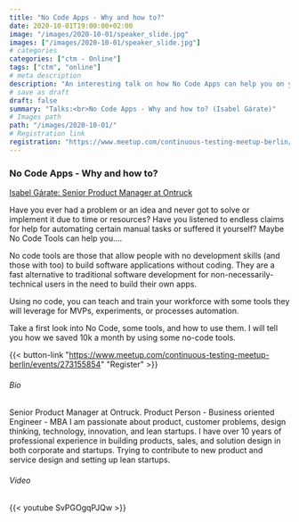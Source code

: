 ```yaml
---
title: "No Code Apps - Why and how to?"
date: 2020-10-01T19:00:00+02:00
image: "/images/2020-10-01/speaker_slide.jpg"
images: ["/images/2020-10-01/speaker_slide.jpg"]
# categories
categories: ["ctm - Online"]
tags: ["ctm", "online"]
# meta description
description: "An interesting talk on how No Code Apps can help you on your daily work."
# save as draft
draft: false
summary: "Talks:<br>No Code Apps - Why and how to? (Isabel Gárate)"
# Images path
path: "/images/2020-10-01/"
# Registration link
registration: "https://www.meetup.com/continuous-testing-meetup-berlin/events/273155854"
---
```


### No Code Apps - Why and how to?
[Isabel Gárate: Senior Product Manager at Ontruck](https://www.linkedin.com/in/isabelgarate/)

Have you ever had a problem or an idea and never got to solve or implement it due to time or resources? Have you listened to endless claims for help for automating certain manual tasks or suffered it yourself? Maybe No Code Tools can help you….

No code tools are those that allow people with no development skills (and those with too) to build software applications without coding. They are a fast alternative to traditional software development for non-necessarily-technical users in the need to build their own apps.

Using no code, you can teach and train your workforce with some tools they will leverage for MVPs, experiments, or processes automation.

Take a first look into No Code, some tools, and how to use them. I will tell you how we saved 10k a month by using some no-code tools.

{{< button-link "https://www.meetup.com/continuous-testing-meetup-berlin/events/273155854" "Register" >}}

###### Bio
Senior Product Manager at Ontruck.
Product Person - Business oriented Engineer - MBA
I am passionate about product, customer problems, design thinking, technology, innovation, and lean startups.
I have over 10 years of professional experience in building products, sales, and solution design in both corporate and startups.
Trying to contribute to new product and service design and setting up lean startups.

###### Video
{{< youtube SvPGOgqPJQw >}}